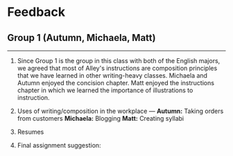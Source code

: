 
# Feedback
## Group 1 (Autumn, Michaela, Matt)

***

1. Since Group 1 is the group in this class with both of the English majors, we agreed that most of Alley's instructions are composition principles that we have learned in other writing-heavy classes. Michaela and Autumn enjoyed the concision chapter. Matt enjoyed the instructions chapter in which we learned the importance of illustrations to instruction.

2. Uses of writing/composition in the workplace &mdash; **Autumn:** Taking orders from customers **Michaela:** Blogging **Matt:** Creating syllabi

3. Resumes

4. Final assignment suggestion:

